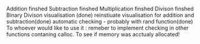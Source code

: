 Addition finshed
Subtraction finshed
Multiplication finshed
Divison finshed
Binary Divison visualisation (done)
reinstiuate visualisation for addition and subtraction(done)
automatic checking - probably with rand function(done)
To whoever would like to use it : remeber to implement checking in other functions contaning calloc. To see if memory was acctualy allocated!
